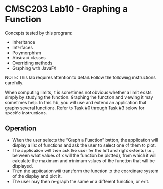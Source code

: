 # CMSC203 Lab10 - Graphing a Function

 
Concepts tested by this program:
	
+ Inheritance
+ Interfaces
+ Polymorphism
+ Abstract classes
+ Overriding methods
+ Graphing with JavaFX
 
NOTE: This lab requires attention to detail. Follow the following instructions carefully.

When computing limits, it is sometimes not obvious whether a limit exists simply by studying the function.  Graphing the function and viewing it may sometimes help. In this lab, you will use and extend an application that graphs several functions. Refer to Task #0 through Task #3 below for specific instructions.

## Operation

+ When the user selects the “Graph a Function” button, the application will display a list of functions and ask the user to select one of them to plot.  
+ The application will then ask the user for the left and right extents (i.e., between what values of x will the function be plotted), from which it will calculate the maximum and minimum values of the function that will be displayed.
+ Then the application will transform the function to the coordinate system of the display and plot it.
+ The user may then re-graph the same or a different function, or exit.

